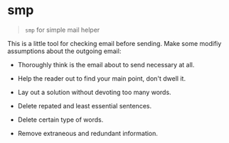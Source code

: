 # smp

> `smp` for simple mail helper

This is a little tool for checking email before sending. Make some modifiy
assumptions about the outgoing email:

 - Thoroughly think is the email about to send necessary at all.

 - Help the reader out to find your main point, don't dwell it.

 - Lay out a solution without devoting too many words.

 - Delete repated and least essential sentences.

 - Delete certain type of words.

 - Remove extraneous and redundant information.
